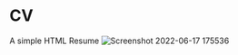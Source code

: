 # CV
A simple HTML Resume
![Screenshot 2022-06-17 175536](https://user-images.githubusercontent.com/64494086/174307325-0779b621-2326-416a-a49b-c14281b15636.jpg)
